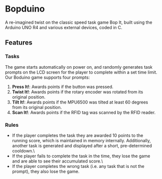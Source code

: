 # Bopduino
A re-imagined twist on the classic speed task game Bop It, built using the Arduino UNO R4 and various external devices, coded in C.

## Features
### Tasks
The game starts automatically on power on, and randomly generates task prompts on the LCD screen for the player to complete within a set time limit. Our Boduino game supports four prompts:
1. **Press It!**: Awards points if the button was pressed.
2. **Twist It!**: Awards points if the rotary encoder was rotated from its original position.
3. **Tilt It!**: Awards points if the MPU6500 was tilted at least 60 degrees from its original position.
4. **Scan It!**: Awards points if the RFID tag was scanned by the RFID reader.

### Rules
- If the player completes the task they are awarded 10 points to the running score, which is maintained in memory internally. Additionally, another task is generated and displayed after a short, pre-determined cooldown.\
- If the player fails to complete the task in the time, they lose the game and are able to see their accumulated score.\
- If the player completes the wrong task (i.e. any task that is not the prompt), they also lose the game.

